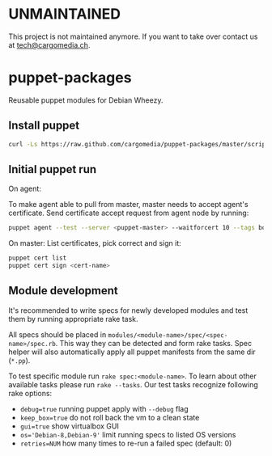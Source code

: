 UNMAINTAINED
============
This project is not maintained anymore.
If you want to take over contact us at tech@cargomedia.ch.

puppet-packages
===============
Reusable puppet modules for Debian Wheezy.

Install puppet
--------------
```sh
curl -Ls https://raw.github.com/cargomedia/puppet-packages/master/scripts/puppet-install.sh | bash
```

Initial puppet run
------------------
On agent:

To make agent able to pull from master, master needs to accept agent's certificate.
Send certificate accept request from agent node by running:
```sh
puppet agent --test --server <puppet-master> --waitforcert 10 --tags bootstrap
```


On master:
List certificates, pick correct and sign it:
```sh
puppet cert list
puppet cert sign <cert-name>
```

Module development
------------------
It's recommended to write specs for newly developed modules and test them by running appropriate rake task.

All specs should be placed in `modules/<module-name>/spec/<spec-name>/spec.rb`. This way they can be detected and form rake tasks.
Spec helper will also automatically apply all puppet manifests from the same dir (`*.pp`).

To test specific module run `rake spec:<module-name>`. To learn about other available tasks please run `rake --tasks`.
Our test tasks recognize following rake options:
- `debug=true` running puppet apply with `--debug` flag
- `keep_box=true` do not roll back the vm to a clean state
- `gui=true` show virtualbox GUI
- `os='Debian-8,Debian-9'` limit running specs to listed OS versions
- `retries=NUM` how many times to re-run a failed spec (default: 0)
